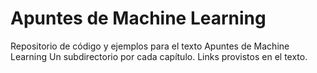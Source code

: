 # Apuntes de Machine Learning
Repositorio de código y ejemplos para el texto Apuntes de Machine Learning
Un subdirectorio por cada capítulo. Links provistos en el texto.
